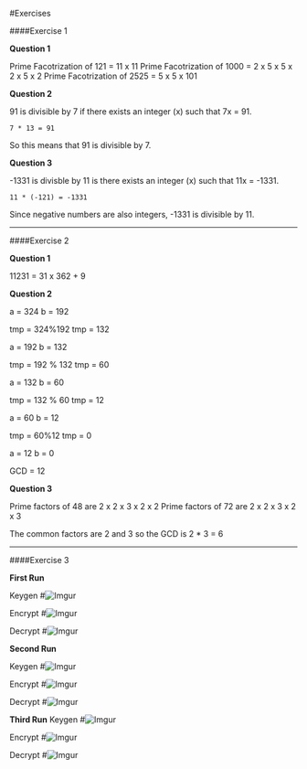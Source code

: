 #Exercises

####Exercise 1

**Question 1**

Prime Facotrization of 121 = 11 x 11
Prime Facotrization of 1000 = 2 x 5 x 5 x 2 x 5 x 2
Prime Facotrization of 2525 = 5 x 5 x 101

**Question 2**

91 is divisible by 7 if there exists an integer (x) such that 7x = 91. 

	7 * 13 = 91 
So this means that 91 is divisible by 7. 

**Question 3**

-1331 is divisble by 11 is there exists an integer (x) such that 11x = -1331.

	11 * (-121) = -1331

Since negative numbers are also integers, -1331 is divisible by 11.

---

####Exercise 2

**Question 1**

11231 = 31 x 362 + 9

**Question 2**

a = 324 b = 192

tmp = 324%192
tmp = 132

a = 192 b = 132

tmp = 192 % 132
tmp = 60

a = 132 b = 60

tmp = 132 % 60
tmp = 12

a = 60 b = 12

tmp = 60%12
tmp = 0

a = 12 b = 0

GCD = 12

**Question 3**

Prime factors of 48 are 2 x 2 x 3 x 2 x 2
Prime factors of 72 are 2 x 2 x 3 x 2 x 3


The common factors are 2 and 3 so the GCD is 2 * 3 = 6

---

####Exercise 3

**First Run**

Keygen
#![Imgur](http://i.imgur.com/JJtDDI0.png)

Encrypt
#![Imgur](http://i.imgur.com/lcsLgWb.png)

Decrypt
#![Imgur](http://i.imgur.com/mHDLmtM.png)

**Second Run**

Keygen
#![Imgur](http://i.imgur.com/bfVJkId.png)

Encrypt
#![Imgur](http://i.imgur.com/fOOqHL6.png)

Decrypt
#![Imgur](http://i.imgur.com/6ofAUNg.png)


**Third Run**
Keygen
#![Imgur](http://i.imgur.com/DV7EiIk.png)

Encrypt
#![Imgur](http://i.imgur.com/WaqbPTX.png)

Decrypt
#![Imgur](http://i.imgur.com/WginQSG.png)
